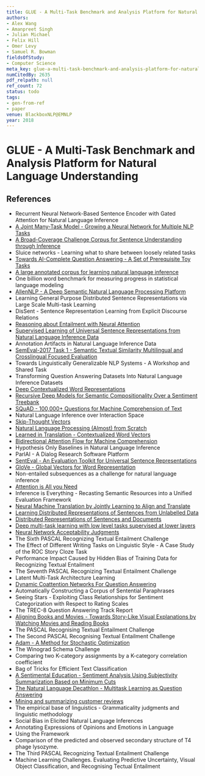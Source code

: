 ```yaml
---
title: GLUE - A Multi-Task Benchmark and Analysis Platform for Natural Language Understanding
authors:
- Alex Wang
- Amanpreet Singh
- Julian Michael
- Felix Hill
- Omer Levy
- Samuel R. Bowman
fieldsOfStudy:
- Computer Science
meta_key: glue-a-multi-task-benchmark-and-analysis-platform-for-natural-language-understanding
numCitedBy: 2635
pdf_relpath: null
ref_count: 72
status: todo
tags:
- gen-from-ref
- paper
venue: BlackboxNLP@EMNLP
year: 2018
---
```


# GLUE - A Multi-Task Benchmark and Analysis Platform for Natural Language Understanding

## References

- Recurrent Neural Network-Based Sentence Encoder with Gated Attention for Natural Language Inference
- [A Joint Many-Task Model - Growing a Neural Network for Multiple NLP Tasks](./a-joint-many-task-model-growing-a-neural-network-for-multiple-nlp-tasks.md)
- [A Broad-Coverage Challenge Corpus for Sentence Understanding through Inference](./a-broad-coverage-challenge-corpus-for-sentence-understanding-through-inference.md)
- Sluice networks - Learning what to share between loosely related tasks
- [Towards AI-Complete Question Answering - A Set of Prerequisite Toy Tasks](./towards-ai-complete-question-answering-a-set-of-prerequisite-toy-tasks.md)
- [A large annotated corpus for learning natural language inference](./a-large-annotated-corpus-for-learning-natural-language-inference.md)
- One billion word benchmark for measuring progress in statistical language modeling
- [AllenNLP - A Deep Semantic Natural Language Processing Platform](./allennlp-a-deep-semantic-natural-language-processing-platform.md)
- Learning General Purpose Distributed Sentence Representations via Large Scale Multi-task Learning
- DisSent - Sentence Representation Learning from Explicit Discourse Relations
- [Reasoning about Entailment with Neural Attention](./reasoning-about-entailment-with-neural-attention.md)
- [Supervised Learning of Universal Sentence Representations from Natural Language Inference Data](./supervised-learning-of-universal-sentence-representations-from-natural-language-inference-data.md)
- Annotation Artifacts in Natural Language Inference Data
- [SemEval-2017 Task 1 - Semantic Textual Similarity Multilingual and Crosslingual Focused Evaluation](./semeval-2017-task-1-semantic-textual-similarity-multilingual-and-crosslingual-focused-evaluation.md)
- Towards Linguistically Generalizable NLP Systems - A Workshop and Shared Task
- Transforming Question Answering Datasets Into Natural Language Inference Datasets
- [Deep Contextualized Word Representations](./deep-contextualized-word-representations.md)
- [Recursive Deep Models for Semantic Compositionality Over a Sentiment Treebank](./recursive-deep-models-for-semantic-compositionality-over-a-sentiment-treebank.md)
- [SQuAD - 100,000+ Questions for Machine Comprehension of Text](./squad-100-000-questions-for-machine-comprehension-of-text.md)
- Natural Language Inference over Interaction Space
- [Skip-Thought Vectors](./skip-thought-vectors.md)
- [Natural Language Processing (Almost) from Scratch](./natural-language-processing-almost-from-scratch.md)
- [Learned in Translation - Contextualized Word Vectors](./learned-in-translation-contextualized-word-vectors.md)
- [Bidirectional Attention Flow for Machine Comprehension](./bidirectional-attention-flow-for-machine-comprehension.md)
- Hypothesis Only Baselines in Natural Language Inference
- ParlAI - A Dialog Research Software Platform
- [SentEval - An Evaluation Toolkit for Universal Sentence Representations](./senteval-an-evaluation-toolkit-for-universal-sentence-representations.md)
- [GloVe - Global Vectors for Word Representation](./glove-global-vectors-for-word-representation.md)
- Non-entailed subsequences as a challenge for natural language inference
- [Attention is All you Need](./attention-is-all-you-need.md)
- Inference is Everything - Recasting Semantic Resources into a Unified Evaluation Framework
- [Neural Machine Translation by Jointly Learning to Align and Translate](./neural-machine-translation-by-jointly-learning-to-align-and-translate.md)
- [Learning Distributed Representations of Sentences from Unlabelled Data](./learning-distributed-representations-of-sentences-from-unlabelled-data.md)
- [Distributed Representations of Sentences and Documents](./distributed-representations-of-sentences-and-documents.md)
- [Deep multi-task learning with low level tasks supervised at lower layers](./deep-multi-task-learning-with-low-level-tasks-supervised-at-lower-layers.md)
- [Neural Network Acceptability Judgments](./neural-network-acceptability-judgments.md)
- The Sixth PASCAL Recognizing Textual Entailment Challenge
- The Effect of Different Writing Tasks on Linguistic Style - A Case Study of the ROC Story Cloze Task
- Performance Impact Caused by Hidden Bias of Training Data for Recognizing Textual Entailment
- The Seventh PASCAL Recognizing Textual Entailment Challenge
- Latent Multi-Task Architecture Learning
- [Dynamic Coattention Networks For Question Answering](./dynamic-coattention-networks-for-question-answering.md)
- Automatically Constructing a Corpus of Sentential Paraphrases
- Seeing Stars - Exploiting Class Relationships for Sentiment Categorization with Respect to Rating Scales
- The TREC-8 Question Answering Track Report
- [Aligning Books and Movies - Towards Story-Like Visual Explanations by Watching Movies and Reading Books](./aligning-books-and-movies-towards-story-like-visual-explanations-by-watching-movies-and-reading-books.md)
- The PASCAL Recognising Textual Entailment Challenge
- The Second PASCAL Recognising Textual Entailment Challenge
- [Adam - A Method for Stochastic Optimization](./adam-a-method-for-stochastic-optimization.md)
- The Winograd Schema Challenge
- Comparing two K-category assignments by a K-category correlation coefficient
- Bag of Tricks for Efficient Text Classification
- [A Sentimental Education - Sentiment Analysis Using Subjectivity Summarization Based on Minimum Cuts](./a-sentimental-education-sentiment-analysis-using-subjectivity-summarization-based-on-minimum-cuts.md)
- [The Natural Language Decathlon - Multitask Learning as Question Answering](./the-natural-language-decathlon-multitask-learning-as-question-answering.md)
- [Mining and summarizing customer reviews](./mining-and-summarizing-customer-reviews.md)
- The empirical base of linguistics - Grammaticality judgments and linguistic methodology
- Social Bias in Elicited Natural Language Inferences
- Annotating Expressions of Opinions and Emotions in Language
- Using the Framework
- Comparison of the predicted and observed secondary structure of T4 phage lysozyme.
- The Third PASCAL Recognizing Textual Entailment Challenge
- Machine Learning Challenges. Evaluating Predictive Uncertainty, Visual Object Classification, and Recognising Tectual Entailment
